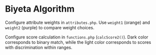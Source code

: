 Biyeta Algorithm
================

Configure attribute weights in `attributes.php`. Use `weight1` (orange) and `weight2` (purple) to compare weight choices.

Configure score calculation in `functions.php` (`calcScore2()`). Dark color corresponds to binary match, while the light color corresponds to scores with discrimination within ranges.
